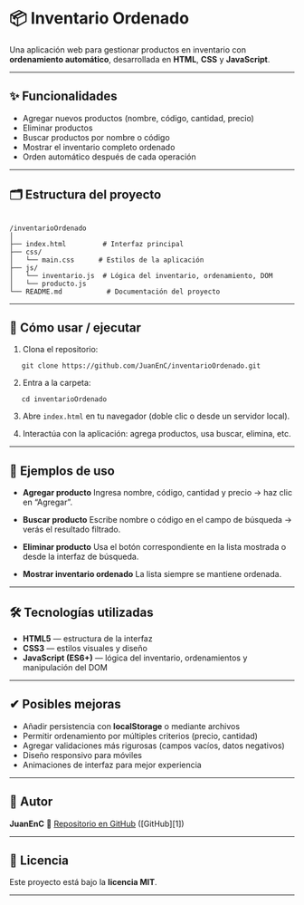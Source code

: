 # 📦 Inventario Ordenado

Una aplicación web para gestionar productos en inventario con **ordenamiento automático**, desarrollada en **HTML**, **CSS** y **JavaScript**.

---

## ✨ Funcionalidades

- Agregar nuevos productos (nombre, código, cantidad, precio)  
- Eliminar productos  
- Buscar productos por nombre o código  
- Mostrar el inventario completo ordenado
- Orden automático después de cada operación  

---

## 🗂 Estructura del proyecto

```

/inventarioOrdenado
│
├── index.html         # Interfaz principal
├── css/
│   └── main.css      # Estilos de la aplicación
├── js/
│   └── inventario.js  # Lógica del inventario, ordenamiento, DOM
│   └── producto.js
└── README.md           # Documentación del proyecto

````

---

## 🚀 Cómo usar / ejecutar

1. Clona el repositorio:
```
   git clone https://github.com/JuanEnC/inventarioOrdenado.git
````

2. Entra a la carpeta:

```
   cd inventarioOrdenado
```

3. Abre `index.html` en tu navegador (doble clic o desde un servidor local).

4. Interactúa con la aplicación: agrega productos, usa buscar, elimina, etc.

---

## 🧪 Ejemplos de uso

* **Agregar producto**
  Ingresa nombre, código, cantidad y precio → haz clic en “Agregar”.

* **Buscar producto**
  Escribe nombre o código en el campo de búsqueda → verás el resultado filtrado.

* **Eliminar producto**
  Usa el botón correspondiente en la lista mostrada o desde la interfaz de búsqueda.

* **Mostrar inventario ordenado**
  La lista siempre se mantiene ordenada.

---

## 🛠 Tecnologías utilizadas

* **HTML5** — estructura de la interfaz
* **CSS3** — estilos visuales y diseño
* **JavaScript (ES6+)** — lógica del inventario, ordenamientos y manipulación del DOM

---

## ✔ Posibles mejoras

* Añadir persistencia con **localStorage** o mediante archivos
* Permitir ordenamiento por múltiples criterios (precio, cantidad)
* Agregar validaciones más rigurosas (campos vacíos, datos negativos)
* Diseño responsivo para móviles
* Animaciones de interfaz para mejor experiencia

---

## 👤 Autor

**JuanEnC**
🔗 [Repositorio en GitHub](https://github.com/JuanEnC/inventarioOrdenado) ([GitHub][1])

---

## 📄 Licencia

Este proyecto está bajo la **licencia MIT**.

---
